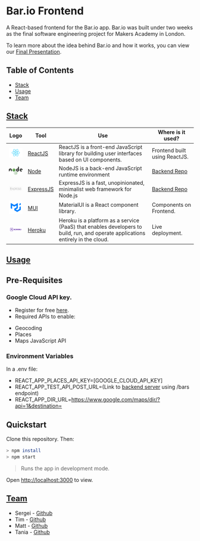 # Bar.io Frontend

A React-based frontend for the Bar.io app. Bar.io was built under two weeks as the final software engineering project for Makers Academy in London.

To learn more about the idea behind Bar.io and how it works, you can view our [Final Presentation](https://docs.google.com/presentation/d/e/2PACX-1vTTYLB9d6gT8pyDuFgiDxTzTHwZWLJv09X4ef-chxh1mP6jajOv99bmqAf04h3b8G6Tdut1BYvTaxgt/pub?start=true&loop=false&delayms=30000).

## Table of Contents

- [Stack](#stack)
- [Usage](#usage)
- [Team](#team)

## [Stack](https://github.com/s-palmer/barrio-frontend#stack)

| Logo | Tool | Use | Where is it used? |
| ---------------------------------------------------------------- | ---------------------------------------------------- | ------------------------------------------ | ---------------------------------------------------------------- |
| <img src="public/images/react.png" height="auto" width="50"> | [ReactJS](https://reactjs.org/) | ReactJS is a front-end JavaScript library for building user interfaces based on UI components. | Frontend built using ReactJS. |
| <img src="public/images/node.png" height="auto" width="50">  | [Node](https://nodejs.org/en/) | NodeJS is a back-end JavaScript runtime environment | [Backend Repo](https://github.com/s-palmer/barrio-backend) |
| <img src="public/images/express.png" height="auto" width="50"> | [ExpressJS](https://expressjs.com/) | ExpressJS is a fast, unopinionated, minimalist web framework for Node.js | [Backend Repo](https://github.com/s-palmer/barrio-backend) |
| <img src="public/images/material.png" height="auto" width="50"> | [MUI](https://mui.com/) | MaterialUI is a React component library. | Components on Frontend. |
| <img src="public/images/heroku.png" height="auto" width="50"> | [Heroku](https://www.heroku.com/) | Heroku is a platform as a service (PaaS) that enables developers to build, run, and operate applications entirely in the cloud. | Live deployment.

## [Usage](https://github.com/s-palmer/barrio-frontend#usage)

## Pre-Requisites

### Google Cloud API key.
- Register for free [here](https://cloud.google.com/).
- Required APIs to enable:
* Geocoding
* Places
* Maps JavaScript API

### Environment Variables

In a .env file:

- REACT_APP_PLACES_API_KEY=[GOOGLE_CLOUD_API_KEY]
- REACT_APP_TEST_API_POST_URL=(Link to [backend server](https://github.com/s-palmer/barrio-backend) using /bars endpoint)
- REACT_APP_DIR_URL=https://www.google.com/maps/dir/?api=1&destination=

## Quickstart

Clone this repository. Then:

```bash
> npm install
> npm start
```
> Runs the app in development mode.

Open [http://localhost:3000](http://localhost:3000) to view.

## [Team](https://github.com/s-palmer/barrio-frontend#team)

* Sergei - [Github](https://github.com/s-palmer)
* Tim - [Github](https://github.com/TTurvey)
* Matt - [Github](https://github.com/Matt-Warnock)
* Tania - [Github](https://github.com/Pinkish-Warrior)
